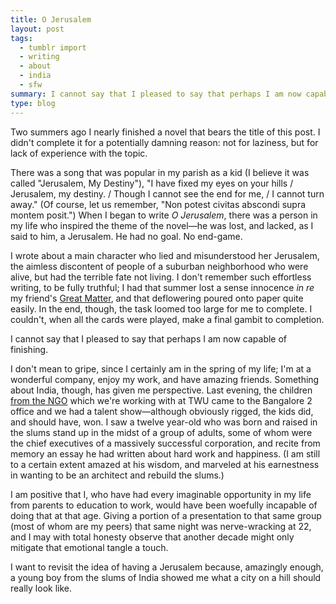 ```yaml
---
title: O Jerusalem
layout: post
tags:
  - tumblr import
  - writing
  - about
  - india
  - sfw
summary: I cannot say that I pleased to say that perhaps I am now capable of finishing.
type: blog
---
```


Two summers ago I nearly finished a novel that bears the title of this post.  I didn't complete it for a potentially damning reason: not for laziness, but for lack of experience with the topic.

There was a song that was popular in my parish as a kid (I believe it was called "Jerusalem, My Destiny"), "I have fixed my eyes on your hills / Jerusalem, my destiny. / Though I cannot see the end for me, / I cannot turn away." (Of course, let us remember, "Non potest civitas abscondi supra montem posit.")  When I began to write *O Jerusalem*, there was a person in my life who inspired the theme of the novel—he was lost, and lacked, as I said to him, a Jerusalem. He had no goal. No end-game.

I wrote about a main character who lied and misunderstood her Jerusalem, the aimless discontent of people of a suburban neighborhood who were alive, but had the terrible fate not living.  I don't remember such effortless writing, to be fully truthful; I had that summer lost a sense innocence *in re* my friend's [Great Matter](http://en.wikipedia.org/wiki/Catherine_of_Aragon#The_King.27s_great_matter), and that deflowering poured onto paper quite easily.  In the end, though, the task loomed too large for me to complete. I couldn't, when all the cards were played, make a final gambit to completion.

I cannot say that I pleased to say that perhaps I am now capable of finishing.

I don't mean to gripe, since I certainly am in the spring of my life; I'm at a wonderful company, enjoy my work, and have amazing friends. Something about India, though, has given me perspective. Last evening, the children [from the NGO](http://sukrupa.org/) which we're working with at TWU came to the Bangalore 2 office and we had a talent show—although obviously rigged, the kids did, and should have, won.  I saw a twelve year-old who was born and raised in the slums stand up in the midst of a group of adults, some of whom were the chief executives of a massively successful corporation, and recite from memory an essay he had written about hard work and happiness. (I am still to a certain extent amazed at his wisdom, and marveled at his earnestness in wanting to be an architect and rebuild the slums.)

I am positive that I, who have had every imaginable opportunity in my life from parents to education to work, would have been woefully incapable of doing that at that age. Giving a portion of a presentation to that same group (most of whom are my peers) that same night was nerve-wracking at 22, and I may with total honesty observe that another decade might only mitigate that emotional tangle a touch.

I want to revisit the idea of having a Jerusalem because, amazingly enough, a young boy from the slums of India showed me what a city on a hill should really look like.